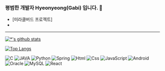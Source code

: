 <!--
![header](https://capsule-render.vercel.app/api?type=waving&color=auto&height=300&section=header&text=지금까지이런깃허브는없었다&fontSize=50)


## 이것은 프로젝트인가 공부인가 :eyes:
-->
### 평범한 개발자 Hyeonyeong(Gabi) 입니다. 👋
* [미라클버드 프로젝트]
* 

<!--
제 [블로그](https//www.naver.com)
-->
---

[![*'s github stats](https://github-readme-stats.vercel.app/api?username=CreateGabi)](https://github.com/CreateGabi)

[![Top Langs](https://github-readme-stats.vercel.app/api/top-langs/?username=CreateGabi)](https://github.com/CreateGabi/github-readme-stats)

![C](https://img.shields.io/badge/-C-123456?style=for-the-badge&logo=C&logoColor=black)
![JAVA](https://img.shields.io/badge/-JAVA-007396?style=for-the-badge&logo=Java&logoColor=ffffff)
![Python](https://img.shields.io/badge/Python-3776AB.svg?&style=for-the-badge&logo=Python&logoColor=white)
![Spring](https://img.shields.io/badge/-Spring-6DB33F?style=for-the-badge&logo=Spring&logoColor=white)
![Html](https://img.shields.io/badge/HTML5-E34F26.svg?&style=for-the-badge&logo=HTML5&logoColor=white)
![Css](https://img.shields.io/badge/CSS3-1572B6.svg?&style=for-the-badge&logo=CSS3&logoColor=white)
![JavaScript](https://img.shields.io/badge/JavaScriipt-F7DF1E.svg?&style=for-the-badge&logo=JavaScript&logoColor=black)
![Android](https://img.shields.io/badge/Android-3DDC84.svg?&style=for-the-badge&logo=Android&logoColor=black)
![Oracle](https://img.shields.io/badge/Oracle-f56c42?style=for-the-badge&logo=Oracle&logoColor=white)
![MySQL](https://img.shields.io/badge/MySQL-4290f5?style=for-the-badge&logo=MySQL&logoColor=white)
![React](https://img.shields.io/badge/React-61DAFB?style=for-the-badge&logo=React&logoColor=black)

<!--
```
System.out.println("제발 오류 안나게 해주세요.");
```
--!>
